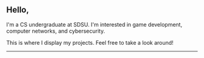 ## Hello,

I'm a CS undergraduate at SDSU. I'm interested in game development, computer networks, and cybersecurity. 

This is where I display my projects. Feel free to take a look around!  

---
